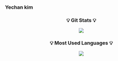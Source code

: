### Yechan kim

<h3 align="center">💡 Git Stats 💡</h3>
<p align="center">
  <a href="https://github.com/yechance7">
    <img align="center" src="https://github-readme-stats.vercel.app/api?username=yechance7&hide_title=true&show_icons=true&include_all_commits=true&theme=nord&rank_icon=github"/>
  </a>
</p>

<h3 align="center">💡 Most Used Languages 💡</h3>
<p align="center">
  <a href="https://github.com/yechance7">
    <img align="center" src="https://github-readme-stats.vercel.app/api/top-langs/?username=yechance7&layout=compact&show_icons=true&show_owner=true&hide_title=true&theme=nord&hide=jupyter%20notebook" />
  </a>
</p>
